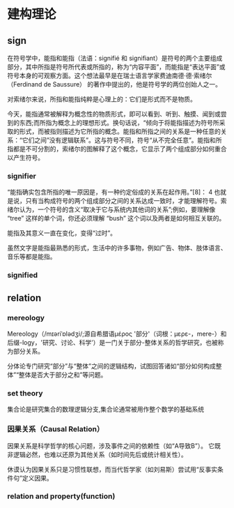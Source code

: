 # 建构理论

## sign

在符号学中，能指和能指（法语：signifié 和 signifiant）是符号的两个主要组成部分，其中所指是符号所代表或所指的，称为“内容平面”，而能指是“表达平面”或符号本身的可观察方面。这个想法最早是在瑞士语言学家费迪南德·德·索绪尔 （Ferdinand de Saussure） 的著作中提出的，他是符号学的两位创始人之一。

对索绪尔来说，所指和能指纯粹是心理上的：它们是形式而不是物质。

今天，能指通常被解释为概念性的物质形式，即可以看到、听到、触摸、闻到或尝到的东西;而所指为概念上的理想形式。换句话说，“倾向于将能指描述为符号所采取的形式，而被指则描述为它所指的概念。能指和所指之间的关系是一种任意的关系：“它们之间”没有逻辑联系”。这与符号不同，符号“从不完全任意”。能指和所指都是不可分割的，索绪尔的图解释了这个概念，它显示了两个组成部分如何重合以产生符号。

### signifier

“能指确实包含所指的唯一原因是，有一种约定俗成的关系在起作用。”[8]： 4 也就是说，只有当构成符号的两个组成部分之间的关系达成一致时，才能理解符号。索绪尔认为，一个符号的含义“取决于它与系统内其他词的关系”;例如，要理解像 “tree” 这样的单个词，你还必须理解 “bush” 这个词以及两者是如何相互关联的。

能指及其意义一直在变化，变得“过时”。

虽然文字是能指最熟悉的形式，生活中的许多事物，例如广告、物体、肢体语言、音乐等都是能指。

### signified

## relation

### mereology

Mereology（/mɪəriˈɒlədʒi/;源自希腊语μέρος '部分'（词根：μερε-，mere-）和后缀-logy，'研究、讨论、科学'）是一门关于部分-整体关系的哲学研究，也被称为部分关系。

分体论专门研究“部分”与“整体”之间的逻辑结构，试图回答诸如“部分如何构成整体”“整体是否大于部分之和”等问题。

### set theory

集合论是研究集合的数理逻辑分支,集合论通常被用作整个数学的基础系统

### 因果关系（Causal Relation）

因果关系是科学哲学的核心问题，涉及事件之间的依赖性（如“A导致B”）。
它既非逻辑必然，也难以还原为其他关系（如时间先后或统计相关性）。

休谟认为因果关系只是习惯性联想，而当代哲学家（如刘易斯）尝试用“反事实条件句”定义因果。

### relation and property(function)
